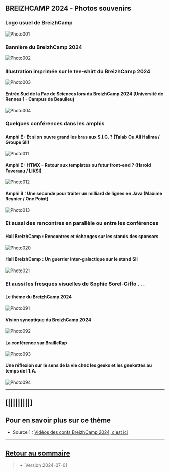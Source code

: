 ## BREIZHCAMP 2024 - Photos souvenirs

### Logo usuel de BreizhCamp
![Photo001](../illustrim/Photos/logo-BreizhCamp.png)

### Bannière du BreizhCamp 2024
![Photo002](../illustrim/Photos/BZHCamp2024/breizhcamp-2024.png)

### Illustration imprimée sur le tee-shirt du BreizhCamp 2024
![Photo003](../illustrim/Photos/BZHCamp2024/Collector-Dessin_T-shirt.png)

#### Entrée Sud de la Fac de Sciences lors du BreizhCamp 2024 (Université de Rennes 1 - Campus de Beaulieu)
![Photo004](../illustrim/Photos/BZHCamp2024/Entree_BZHCamp.jpg)

### Quelques conférences dans les amphis
### 

#### Amphi E : Et si on ouvre grand les bras aux S.I.G. ? (Talab Ou Ali Halima /  Groupe SII)
![Photo011](../illustrim/Photos/BZHCamp2024/Amphi-conf-SIG.jpg)

#### Amphi E : HTMX - Retour aux templates ou futur front-end ? (Harold Faveraau /  LIKSI)
![Photo012](../illustrim/Photos/BZHCamp2024/Amphi-E_Externatic.jpg)

#### Amphi B : Une seconde pour traiter un milliard de lignes en Java (Maxime Reynier /  One Point)
![Photo013](../illustrim/Photos/BZHCamp2024/Conf_Tech_BZHCamp.jpg)

### Et aussi des rencontres en parallèle ou entre les conférences 
### 

#### Hall BreizhCamp : Rencontres et échanges sur les stands des sponsors
![Photo020](../illustrim/Photos/BZHCamp2024/Hall_BZHCamp.jpg)

#### Hall BreizhCamp : Un guerrier inter-galactique sur le stand SII
![Photo021](../illustrim/Photos/BZHCamp2024/Hall_BZHCamp-02.jpg)


### Et aussi les fresques visuelles de Sophie Sorel-Giffo . . .  
### 

#### Le thème du BreizhCamp 2024
![Photo091](../illustrim/Photos/BZHCamp2024/2024-06-28_Sophie-SG-04.jpg)

#### Vision synoptique du BreizhCamp 2024
![Photo092](../illustrim/Photos/BZHCamp2024/2024-06-28_Sophie-SG-01.jpg)

#### La conférence sur BrailleRap
![Photo093](../illustrim/Photos/BZHCamp2024/2024-06-28_Sophie-SG-02.jpg)

#### Une réflexion sur le sens de la vie chez les geeks et les geekettes au temps de l'I.A.
![Photo094](../illustrim/Photos/BZHCamp2024/2024-06-28_Sophie-SG-03.jpg)



---

## [|||||||||] 
>
## Pour en savoir plus sur ce thème

- Source 1 : 
 [Vidéos des confs BreizhCamp 2024, c'est ici](https://www.youtube.com/playlist?list=PLv7xGPH0RMUSa01SXi__a8r2rvrVJbgaU)


---

## [Retour au sommaire](https://dcn-prof.github.io/breizhdataclub/)
  
>

>  *  Version 2024-07-01
>    
